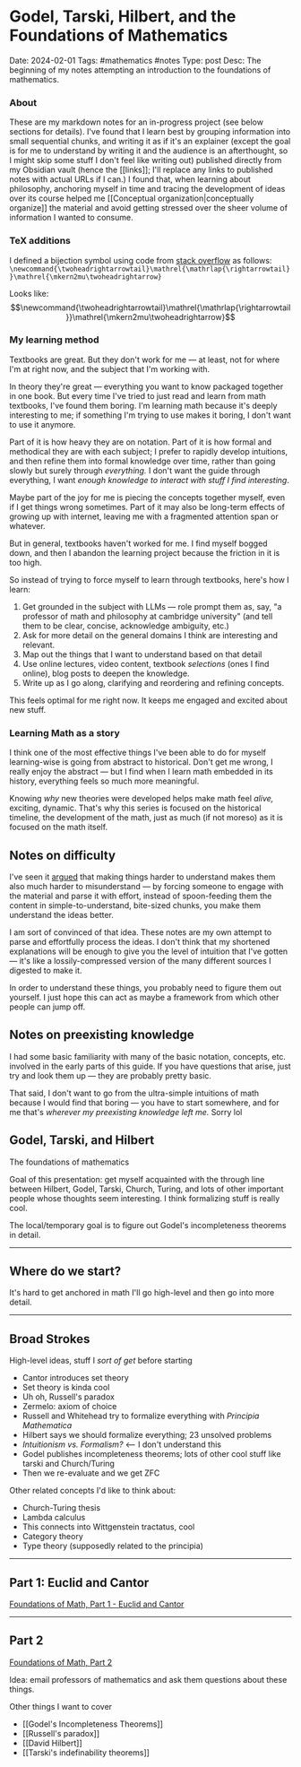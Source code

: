 # Godel, Tarski, Hilbert, and the Foundations of Mathematics
Date: 2024-02-01
Tags: #mathematics #notes
Type: post
Desc: The beginning of my notes attempting an introduction to the foundations of mathematics.

### About

These are my markdown notes for an in-progress project (see below sections for details). I've found that I learn best by grouping information into small sequential chunks, and writing it as if it's an explainer (except the goal is for me to understand by writing it and the audience is an afterthought, so I might skip some stuff I don't feel like writing out) published directly from my Obsidian vault (hence the \[\[links\]\]; I'll replace any links to published notes with actual URLs if I can.) I found that, when learning about philosophy, anchoring myself in time and tracing the development of ideas over its course helped me [[Conceptual organization|conceptually organize]] the material and avoid getting stressed over the sheer volume of information I wanted to consume.

### TeX additions

I defined a bijection symbol using code from [stack overflow](https://math.stackexchange.com/questions/46678/what-are-usual-notations-for-surjective-injective-and-bijective-functions) as follows: 
`\newcommand{\twoheadrightarrowtail}\mathrel{\mathrlap{\rightarrowtail}}\mathrel{\mkern2mu\twoheadrightarrow}`

Looks like: 
$$\newcommand{\twoheadrightarrowtail}\mathrel{\mathrlap{\rightarrowtail}}\mathrel{\mkern2mu\twoheadrightarrow}$$

### My learning method

Textbooks are great. But they don't work for me — at least, not for where I'm at right now, and the subject that I'm working with. 

In theory they're great — everything you want to know packaged together in one book. But every time I've tried to just read and learn from math textbooks, I've found them boring. I'm learning math because it's deeply interesting to me; if something I'm trying to use makes it boring, I don't want to use it anymore. 

Part of it is how heavy they are on notation. Part of it is how formal and methodical they are with each subject; I prefer to rapidly develop intuitions, and then refine them into formal knowledge over time, rather than going slowly but surely through *everything.* I don't want the guide through everything, I want *enough knowledge to interact with stuff I find interesting*.

Maybe part of the joy for me is piecing the concepts together myself, even if I get things wrong sometimes. Part of it may also be long-term effects of growing up with internet, leaving me with a fragmented attention span or whatever. 

But in general, textbooks haven't worked for me. I find myself bogged down, and then I abandon the learning project because the friction in it is too high.

So instead of trying to force myself to learn through textbooks, here's how I learn: 

1. Get grounded in the subject with LLMs — role prompt them as, say, "a professor of math and philosophy at cambridge university" (and tell them to be clear, concise, acknowledge ambiguity, etc.)
2. Ask for more detail on the general domains I think are interesting and relevant.
3. Map out the things that I want to understand based on that detail
4. Use online lectures, video content, textbook *selections* (ones I find online), blog posts to deepen the knowledge.
5. Write up as I go along, clarifying and reordering and refining concepts.

This feels optimal for me right now. It keeps me engaged and excited about new stuff. 

### Learning Math as a story

I think one of the most effective things I've been able to do for myself learning-wise is going from abstract to historical. Don't get me wrong, I really enjoy the abstract — but I find when I learn math embedded in its history, everything feels so much more meaningful. 

Knowing *why* new theories were developed helps make math feel *alive,* exciting, dynamic. That's why this series is focused on the historical timeline, the development of the math, just as much (if not moreso) as it is focused on the math itself.

## Notes on difficulty

I've seen it [argued](https://www.astralcodexten.com/p/book-review-sadly-porn) that making things harder to understand makes them also much harder to misunderstand — by forcing someone to engage with the material and parse it with effort, instead of spoon-feeding them the content in simple-to-understand, bite-sized chunks, you make them understand the ideas better.

I am sort of convinced of that idea. These notes are my own attempt to parse and effortfully process the ideas. I don't think that my shortened explanations will be enough to give you the level of intuition that I've gotten — it's like a lossily-compressed version of the many different sources I digested to make it.

In order to understand these things, you probably need to figure them out yourself. I just hope this can act as maybe a framework from which other people can jump off.

## Notes on preexisting knowledge

I had some basic familiarity with many of the basic notation, concepts, etc. involved in the early parts of this guide. If you have questions that arise, just try and look them up — they are probably pretty basic. 

That said, I don't want to go from the ultra-simple intuitions of math because I would find that boring — you have to start somewhere, and for me that's *wherever my preexisting knowledge left me.* Sorry lol

## Godel, Tarski, and Hilbert

The foundations of mathematics

Goal of this presentation: get myself acquainted with the through line between Hilbert, Godel, Tarski, Church, Turing, and lots of other important people whose thoughts seem interesting. I think formalizing stuff is really cool.

The local/temporary goal is to figure out Godel's incompleteness theorems in detail. 

---
## Where do we start?

It's hard to get anchored in math
I'll go high-level and then go into more detail.

---

## Broad Strokes

High-level ideas, stuff I *sort of get* before starting

- Cantor introduces set theory
- Set theory is kinda cool
- Uh oh, Russell's paradox
- Zermelo: axiom of choice
- Russell and Whitehead try to formalize everything with *Principia Mathematica*
- Hilbert says we should formalize everything; 23 unsolved problems
- *Intuitionism vs. Formalism?* <— I don't understand this
- Godel publishes incompleteness theorems; lots of other cool stuff like tarski and Church/Turing
- Then we re-evaluate and we get ZFC

Other related concepts I'd like to think about: 
- Church-Turing thesis
- Lambda calculus
- This connects into Wittgenstein tractatus, cool
- Category theory
- Type theory (supposedly related to the principia)

---

## Part 1: Euclid and Cantor

[Foundations of Math, Part 1 - Euclid and Cantor](/foundations-1)

---

## Part 2

[Foundations of Math, Part 2](/foundations-2)


Idea: email professors of mathematics and ask them questions about these things.

Other things I want to cover
- [[Godel's Incompleteness Theorems]]
- [[Russell's paradox]]
- [[David Hilbert]]
- [[Tarski's indefinability theorems]]